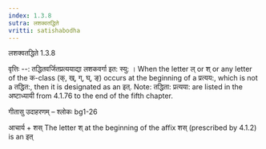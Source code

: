 ```yaml
---
index: 1.3.8
sutra: लशक्वतद्धिते
vritti: satishabodha
---
```



 लशक्वतद्धिते 1.3.8 


वृत्तिः --: तद्धितवर्जितप्रत्ययाद्या लशकवर्गा इत: स्यु: । When the letter ल् or श् or any letter of the क-class (क्, ख्, ग्, घ्, ङ्) occurs at the beginning of a प्रत्यय:, which is not a तद्धित:, then it is designated as an इत्. Note: तद्धिता: प्रत्यया: are listed in the अष्टाध्यायी from 4.1.76 to the end of the fifth chapter. 


गीतासु उदाहरणम् – श्लोकः bg1-26 


आचार्य + शस् The letter श् at the beginning of the affix शस् (prescribed by 4.1.2) is an इत् 


